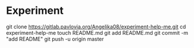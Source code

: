 # Experiment
git clone https://gitlab.pavlovia.org/Angelika08/experiment-help-me.git
cd experiment-help-me
touch README.md
git add README.md
git commit -m "add README"
git push -u origin master
